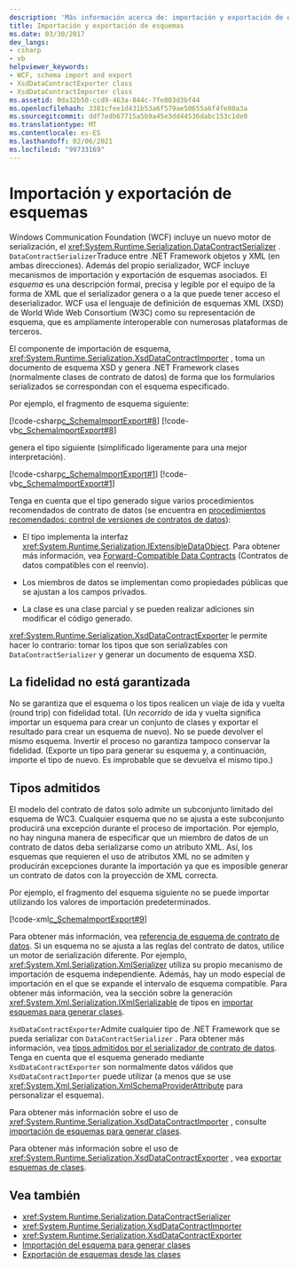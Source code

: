 ```yaml
---
description: 'Más información acerca de: importación y exportación de esquemas'
title: Importación y exportación de esquemas
ms.date: 03/30/2017
dev_langs:
- csharp
- vb
helpviewer_keywords:
- WCF, schema import and export
- XsdDataContractExporter class
- XsdDataContractImporter class
ms.assetid: 0da32b50-ccd9-463a-844c-7fe803d3bf44
ms.openlocfilehash: 3381cfee1d431b53a6f579ae50655a6f4fe80a3a
ms.sourcegitcommit: ddf7edb67715a5b9a45e3dd44536dabc153c1de0
ms.translationtype: MT
ms.contentlocale: es-ES
ms.lasthandoff: 02/06/2021
ms.locfileid: "99733169"
---
```

# <a name="schema-import-and-export"></a>Importación y exportación de esquemas

Windows Communication Foundation (WCF) incluye un nuevo motor de serialización, el <xref:System.Runtime.Serialization.DataContractSerializer> . `DataContractSerializer`Traduce entre .NET Framework objetos y XML (en ambas direcciones). Además del propio serializador, WCF incluye mecanismos de importación y exportación de esquemas asociados. El *esquema* es una descripción formal, precisa y legible por el equipo de la forma de XML que el serializador genera o a la que puede tener acceso el deserializador. WCF usa el lenguaje de definición de esquemas XML (XSD) de World Wide Web Consortium (W3C) como su representación de esquema, que es ampliamente interoperable con numerosas plataformas de terceros.  
  
 El componente de importación de esquema, <xref:System.Runtime.Serialization.XsdDataContractImporter> , toma un documento de esquema XSD y genera .NET Framework clases (normalmente clases de contrato de datos) de forma que los formularios serializados se correspondan con el esquema especificado.  
  
 Por ejemplo, el fragmento de esquema siguiente:  
  
 [!code-csharp[c_SchemaImportExport#8](../../../../samples/snippets/csharp/VS_Snippets_CFX/c_schemaimportexport/cs/source.cs#8)]
 [!code-vb[c_SchemaImportExport#8](../../../../samples/snippets/visualbasic/VS_Snippets_CFX/c_schemaimportexport/vb/source.vb#8)]  
  
 genera el tipo siguiente (simplificado ligeramente para una mejor interpretación).  
  
 [!code-csharp[c_SchemaImportExport#1](../../../../samples/snippets/csharp/VS_Snippets_CFX/c_schemaimportexport/cs/source.cs#1)]
 [!code-vb[c_SchemaImportExport#1](../../../../samples/snippets/visualbasic/VS_Snippets_CFX/c_schemaimportexport/vb/source.vb#1)]  
  
 Tenga en cuenta que el tipo generado sigue varios procedimientos recomendados de contrato de datos (se encuentra en [procedimientos recomendados: control de versiones de contratos de datos](../best-practices-data-contract-versioning.md)):  
  
- El tipo implementa la interfaz <xref:System.Runtime.Serialization.IExtensibleDataObject>. Para obtener más información, vea [Forward-Compatible Data Contracts](forward-compatible-data-contracts.md) (Contratos de datos compatibles con el reenvío).  
  
- Los miembros de datos se implementan como propiedades públicas que se ajustan a los campos privados.  
  
- La clase es una clase parcial y se pueden realizar adiciones sin modificar el código generado.  
  
 <xref:System.Runtime.Serialization.XsdDataContractExporter> le permite hacer lo contrario: tomar los tipos que son serializables con `DataContractSerializer` y generar un documento de esquema XSD.  
  
## <a name="fidelity-is-not-guaranteed"></a>La fidelidad no está garantizada  

 No se garantiza que el esquema o los tipos realicen un viaje de ida y vuelta (round trip) con fidelidad total. (Un *recorrido* de ida y vuelta significa importar un esquema para crear un conjunto de clases y exportar el resultado para crear un esquema de nuevo). No se puede devolver el mismo esquema. Invertir el proceso no garantiza tampoco conservar la fidelidad. (Exporte un tipo para generar su esquema y, a continuación, importe el tipo de nuevo. Es improbable que se devuelva el mismo tipo.)  
  
## <a name="supported-types"></a>Tipos admitidos  

 El modelo del contrato de datos solo admite un subconjunto limitado del esquema de WC3. Cualquier esquema que no se ajusta a este subconjunto producirá una excepción durante el proceso de importación. Por ejemplo, no hay ninguna manera de especificar que un miembro de datos de un contrato de datos deba serializarse como un atributo XML. Así, los esquemas que requieren el uso de atributos XML no se admiten y producirán excepciones durante la importación ya que es imposible generar un contrato de datos con la proyección de XML correcta.  
  
 Por ejemplo, el fragmento del esquema siguiente no se puede importar utilizando los valores de importación predeterminados.  
  
 [!code-xml[c_SchemaImportExport#9](../../../../samples/snippets/csharp/VS_Snippets_CFX/c_schemaimportexport/common/source.config#9)]  
  
 Para obtener más información, vea [referencia de esquema de contrato de datos](data-contract-schema-reference.md). Si un esquema no se ajusta a las reglas del contrato de datos, utilice un motor de serialización diferente. Por ejemplo, <xref:System.Xml.Serialization.XmlSerializer> utiliza su propio mecanismo de importación de esquema independiente. Además, hay un modo especial de importación en el que se expande el intervalo de esquema compatible. Para obtener más información, vea la sección sobre la generación <xref:System.Xml.Serialization.IXmlSerializable> de tipos en [importar esquemas para generar clases](importing-schema-to-generate-classes.md).  
  
 `XsdDataContractExporter`Admite cualquier tipo de .NET Framework que se pueda serializar con `DataContractSerializer` . Para obtener más información, vea [tipos admitidos por el serializador de contrato de datos](types-supported-by-the-data-contract-serializer.md). Tenga en cuenta que el esquema generado mediante `XsdDataContractExporter` son normalmente datos válidos que `XsdDataContractImporter` puede utilizar (a menos que se use <xref:System.Xml.Serialization.XmlSchemaProviderAttribute> para personalizar el esquema).  
  
 Para obtener más información sobre el uso de <xref:System.Runtime.Serialization.XsdDataContractImporter> , consulte [importación de esquemas para generar clases](importing-schema-to-generate-classes.md).  
  
 Para obtener más información sobre el uso de <xref:System.Runtime.Serialization.XsdDataContractExporter> , vea [exportar esquemas de clases](exporting-schemas-from-classes.md).  
  
## <a name="see-also"></a>Vea también

- <xref:System.Runtime.Serialization.DataContractSerializer>
- <xref:System.Runtime.Serialization.XsdDataContractImporter>
- <xref:System.Runtime.Serialization.XsdDataContractExporter>
- [Importación del esquema para generar clases](importing-schema-to-generate-classes.md)
- [Exportación de esquemas desde las clases](exporting-schemas-from-classes.md)
